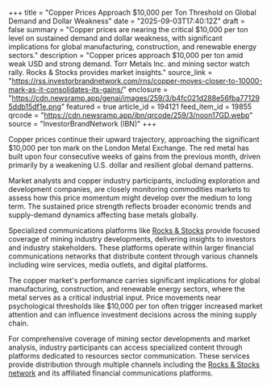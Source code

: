 +++
title = "Copper Prices Approach $10,000 per Ton Threshold on Global Demand and Dollar Weakness"
date = "2025-09-03T17:40:12Z"
draft = false
summary = "Copper prices are nearing the critical $10,000 per ton level on sustained demand and dollar weakness, with significant implications for global manufacturing, construction, and renewable energy sectors."
description = "Copper prices approach $10,000 per ton amid weak USD and strong demand. Torr Metals Inc. and mining sector watch rally. Rocks & Stocks provides market insights."
source_link = "https://rss.investorbrandnetwork.com/rns/copper-moves-closer-to-10000-mark-as-it-consolidates-its-gains/"
enclosure = "https://cdn.newsramp.app/genai/images/259/3/b4fc021d288e56fba771295ddb15df1e.png"
featured = true
article_id = 194121
feed_item_id = 19855
qrcode = "https://cdn.newsramp.app/ibn/qrcode/259/3/noon17GD.webp"
source = "InvestorBrandNetwork (IBN)"
+++

<p>Copper prices continue their upward trajectory, approaching the significant $10,000 per ton mark on the London Metal Exchange. The red metal has built upon four consecutive weeks of gains from the previous month, driven primarily by a weakening U.S. dollar and resilient global demand patterns.</p><p>Market analysts and copper industry participants, including exploration and development companies, are closely monitoring commodities markets to assess how this price momentum might develop over the medium to long term. The sustained price strength reflects broader economic trends and supply-demand dynamics affecting base metals globally.</p><p>Specialized communications platforms like <a href="https://rocksandstocks.com" rel="nofollow" target="_blank">Rocks & Stocks</a> provide focused coverage of mining industry developments, delivering insights to investors and industry stakeholders. These platforms operate within larger financial communications networks that distribute content through various channels including wire services, media outlets, and digital platforms.</p><p>The copper market's performance carries significant implications for global manufacturing, construction, and renewable energy sectors, where the metal serves as a critical industrial input. Price movements near psychological thresholds like $10,000 per ton often trigger increased market attention and can influence investment decisions across the mining supply chain.</p><p>For comprehensive coverage of mining sector developments and market analysis, industry participants can access specialized content through platforms dedicated to resources sector communication. These services provide distribution through multiple channels including the <a href="https://rocksandstocks.com/network" rel="nofollow" target="_blank">Rocks & Stocks network</a> and its affiliated financial communications platforms.</p>
